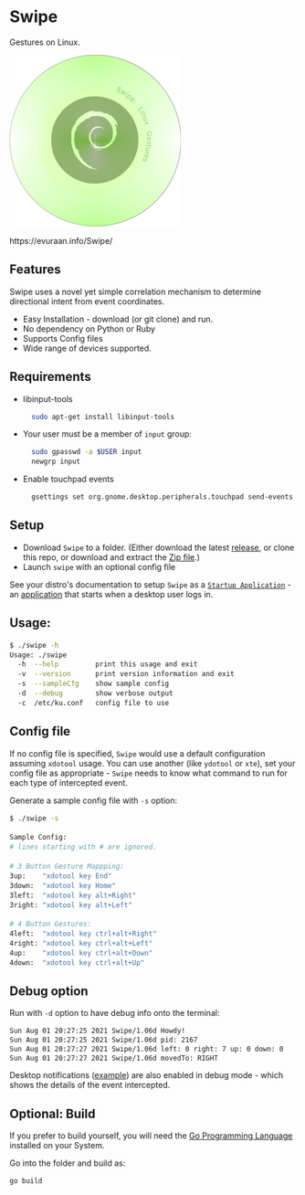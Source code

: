 # Swipe
Gestures on Linux. 

![Swipe](./images/Swipe_300x300.png)
<p>https://evuraan.info/Swipe/ 

## Features
Swipe uses a novel yet simple correlation mechanism to determine directional intent from event coordinates.
- Easy Installation - download (or git clone) and run. 
- No dependency on Python or Ruby
- Supports Config files
- Wide range of devices supported. 
## Requirements 
- libinput-tools 
  ```bash 
    sudo apt-get install libinput-tools 
   ```
- Your user must be a member of `input` group:
  ```bash 
    sudo gpasswd -a $USER input
    newgrp input
    ```
- Enable touchpad events
  ```bash
    gsettings set org.gnome.desktop.peripherals.touchpad send-events enabled
     ```
## Setup
- Download `Swipe` to a folder. (Either download the latest [release](https://github.com/evuraan/Swipe/releases/download/1.06d/swipe), or clone this repo, or download and extract the <a href="https://github.com/evuraan/Swipe/archive/refs/heads/main.zip">Zip file</a>.)
- Launch `swipe` with an optional config file 

See your distro's documentation to setup `Swipe` as a [`Startup Application`](./images/Startup.png) - an [application](./images/Startup.png) that starts when a desktop user logs in. 

## Usage:

```bash
$ ./swipe -h
Usage: ./swipe
  -h  --help         print this usage and exit
  -v  --version      print version information and exit
  -s  --sampleCfg    show sample config
  -d  --debug        show verbose output
  -c  /etc/ku.conf   config file to use 
```
  
## Config file
If no config file is specified, `Swipe` would use a default configuration assuming `xdotool` usage. You can use another (like `ydotool` or `xte`), set your config file as appropriate - `Swipe` needs to know what command to run for each type of intercepted event. 

Generate a sample config file with `-s` option:
```bash
$ ./swipe -s

Sample Config: 
# lines starting with # are ignored. 

# 3 Button Gesture Mappping:
3up:    "xdotool key End"
3down:  "xdotool key Home"
3left:  "xdotool key alt+Right"
3right: "xdotool key alt+Left"

# 4 Button Gestures:
4left:  "xdotool key ctrl+alt+Right"
4right: "xdotool key ctrl+alt+Left"
4up:    "xdotool key ctrl+alt+Down"
4down:  "xdotool key ctrl+alt+Up"
```
## Debug option
Run with `-d` option to have debug info onto the terminal:
```bash$ ./swipe -c swipe.conf -d 
Sun Aug 01 20:27:25 2021 Swipe/1.06d Howdy!
Sun Aug 01 20:27:25 2021 Swipe/1.06d pid: 2167
Sun Aug 01 20:27:27 2021 Swipe/1.06d left: 0 right: 7 up: 0 down: 0
Sun Aug 01 20:27:27 2021 Swipe/1.06d movedTo: RIGHT

```
Desktop notifications ([example](./images/Debug.png)) are also enabled in debug mode - which shows the details of the event intercepted. 
## Optional: Build 
If you prefer to build yourself, you will need the [Go Programming Language](https://golang.org/dl/) installed on your System. 

Go into the folder and build as: 
``` 
go build
```

